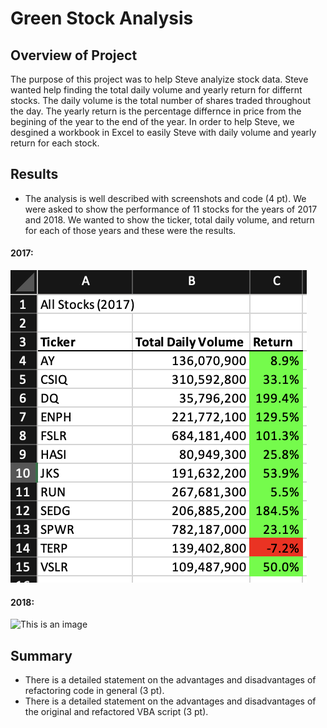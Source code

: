 # Green Stock Analysis
## Overview of Project
The purpose of this project was to help Steve analyize stock data. Steve wanted help finding the total daily volume and yearly return for differnt stocks. The daily volume is the total number of shares traded throughout the day. The yearly return is the percentage differnce in price from the begining of the year to the end of the year. In order to help Steve, we desgined a workbook in Excel to easily Steve with daily volume and yearly return for each stock.
## Results
* The analysis is well described with screenshots and code (4 pt).
We were asked to show the performance of 11 stocks for the years of 2017 and 2018. We wanted to show the ticker, total daily volume, and return for each of those years and these were the results.
#### 2017:
![This is an image](https://github.com/ricky7133/stock-analysis/blob/main/Resources/All%20Stocks(2017).png)
#### 2018:
![This is an image]()
## Summary
* There is a detailed statement on the advantages and disadvantages of refactoring code in general (3 pt).
* There is a detailed statement on the advantages and disadvantages of the original and refactored VBA script (3 pt).
